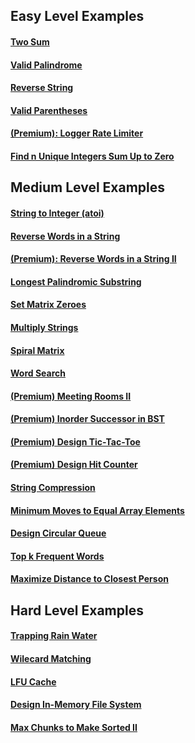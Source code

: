 ## Easy Level Examples
#### [Two Sum](two_sum/description.md)
#### [Valid Palindrome](valid_palindrome/description.md)
#### [Reverse String](reverse_string/description.md)
#### [Valid Parentheses](valid_palindrome/description.md)
#### [(Premium): Logger Rate Limiter](logger_rate_limiter/description.md)
#### [Find n Unique Integers Sum Up to Zero](find_n_unique_integers_sum_up_to_zero/description.md)

## Medium Level Examples
#### [String to Integer (atoi)](string_to_integer/description.md)
#### [Reverse Words in a String](reverse_words_in_a_string/description.md)
#### [(Premium): Reverse Words in a String II](reverse_words_in_a_string_II/description.md)
#### [Longest Palindromic Substring](longest_palindromic_substring/description.md)
#### [Set Matrix Zeroes](set_matrix_zeroes/description.md)
#### [Multiply Strings](multiply_strings/description.md)
#### [Spiral Matrix](spiral_matrix/description.md)
#### [Word Search](word_search/description.md)
#### [(Premium) Meeting Rooms II](meeting_rooms_II/description.md)
#### [(Premium) Inorder Successor in BST](inorder_successor_in_BST/description.md)
#### [(Premium) Design Tic-Tac-Toe](design_tic_tac_toe/description.md)
#### [(Premium) Design Hit Counter](design_hit_counter/description.md)
#### [String Compression](string_compression/description.md)
#### [Minimum Moves to Equal Array Elements](minimum_moves_to_equal_array_elements/description.md)
#### [Design Circular Queue](design_circular_queue/description.md)
#### [Top k Frequent Words](top_k_frequent_words/description.md)
#### [Maximize Distance to Closest Person](maximize_distance_to_closest_person/description.md)

## Hard Level Examples
#### [Trapping Rain Water](trapping_rain_water/description.md)
#### [Wilecard Matching](wildcard_matching/description.md)
#### [LFU Cache](lfu_cache/description.md)
#### [Design In-Memory File System](design_in_memory_file_system/description.md)
#### [Max Chunks to Make Sorted II](max_chunks_to_make_sorted_II/description.md)